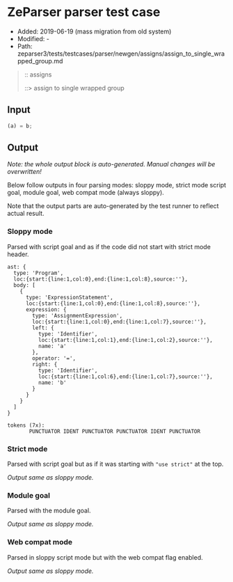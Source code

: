 # ZeParser parser test case

- Added: 2019-06-19 (mass migration from old system)
- Modified: -
- Path: zeparser3/tests/testcases/parser/newgen/assigns/assign_to_single_wrapped_group.md

> :: assigns
>
> ::> assign to single wrapped group

## Input

`````js
(a) = b;
`````

## Output

_Note: the whole output block is auto-generated. Manual changes will be overwritten!_

Below follow outputs in four parsing modes: sloppy mode, strict mode script goal, module goal, web compat mode (always sloppy).

Note that the output parts are auto-generated by the test runner to reflect actual result.

### Sloppy mode

Parsed with script goal and as if the code did not start with strict mode header.

`````
ast: {
  type: 'Program',
  loc:{start:{line:1,col:0},end:{line:1,col:8},source:''},
  body: [
    {
      type: 'ExpressionStatement',
      loc:{start:{line:1,col:0},end:{line:1,col:8},source:''},
      expression: {
        type: 'AssignmentExpression',
        loc:{start:{line:1,col:0},end:{line:1,col:7},source:''},
        left: {
          type: 'Identifier',
          loc:{start:{line:1,col:1},end:{line:1,col:2},source:''},
          name: 'a'
        },
        operator: '=',
        right: {
          type: 'Identifier',
          loc:{start:{line:1,col:6},end:{line:1,col:7},source:''},
          name: 'b'
        }
      }
    }
  ]
}

tokens (7x):
       PUNCTUATOR IDENT PUNCTUATOR PUNCTUATOR IDENT PUNCTUATOR
`````

### Strict mode

Parsed with script goal but as if it was starting with `"use strict"` at the top.

_Output same as sloppy mode._

### Module goal

Parsed with the module goal.

_Output same as sloppy mode._

### Web compat mode

Parsed in sloppy script mode but with the web compat flag enabled.

_Output same as sloppy mode._
